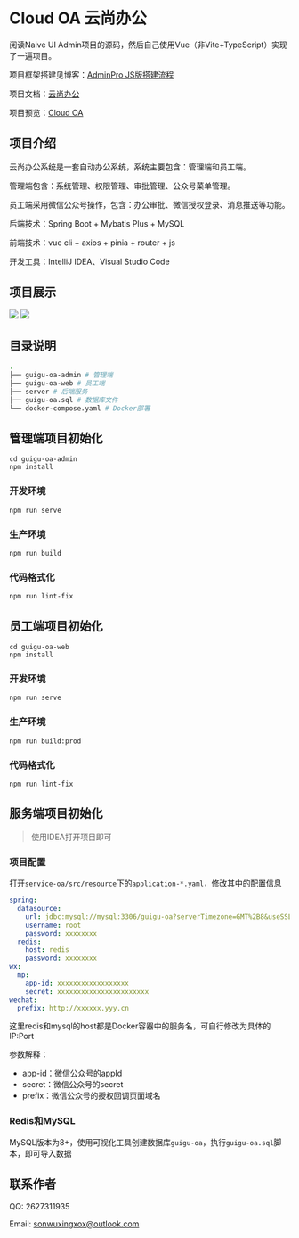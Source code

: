 # Cloud OA 云尚办公

阅读Naive UI Admin项目的源码，然后自己使用Vue（非Vite+TypeScript）实现了一遍项目。

项目框架搭建见博客：<a href="https://sx-code.github.io/wiki/adminpro/01_introduce/index.html" target="_blank">AdminPro JS版搭建流程</a>

项目文档：<a href="https://sx-code.github.io/wiki/cloudoa/01_introduce/index.html" target="_blank">云尚办公</a>

项目预览：<a href="http://8.130.38.57:82/cloud-oa-admin/" target="_blank">Cloud OA</a>

## 项目介绍

云尚办公系统是一套自动办公系统，系统主要包含：管理端和员工端。

管理端包含：系统管理、权限管理、审批管理、公众号菜单管理。

员工端采用微信公众号操作，包含：办公审批、微信授权登录、消息推送等功能。

后端技术：Spring Boot + Mybatis Plus + MySQL

前端技术：vue cli + axios + pinia + router + js

开发工具：IntelliJ IDEA、Visual Studio Code

## 项目展示

<img src="https://cdn.staticaly.com/gh/sx-code/tuchuang@master/cloudoa/guigu-oa-admin.png" />
<img src="https://cdn.staticaly.com/gh/sx-code/tuchuang@master/cloudoa/guigu-oa-web.png" />

## 目录说明

```bash
.
├── guigu-oa-admin # 管理端
├── guigu-oa-web # 员工端
├── server # 后端服务
├── guigu-oa.sql # 数据库文件
└── docker-compose.yaml # Docker部署
```

## 管理端项目初始化
```
cd guigu-oa-admin
npm install
```

### 开发环境
```
npm run serve
```

### 生产环境
```
npm run build
```

### 代码格式化
```
npm run lint-fix
```

## 员工端项目初始化
```
cd guigu-oa-web
npm install
```

### 开发环境
```
npm run serve
```

### 生产环境
```
npm run build:prod
```

### 代码格式化
```
npm run lint-fix
```

## 服务端项目初始化
> 使用IDEA打开项目即可
### 项目配置
打开`service-oa/src/resource`下的`application-*.yaml`，修改其中的配置信息

```yaml
spring:
  datasource:
  	url: jdbc:mysql://mysql:3306/guigu-oa?serverTimezone=GMT%2B8&useSSL=false&characterEncoding=utf-8
    username: root
    password: xxxxxxxx
  redis:
    host: redis
    password: xxxxxxxx
wx:
  mp:
    app-id: xxxxxxxxxxxxxxxxxx
    secret: xxxxxxxxxxxxxxxxxxxxxxx
wechat:
  prefix: http://xxxxxx.yyy.cn

```
这里redis和mysql的host都是Docker容器中的服务名，可自行修改为具体的IP:Port

参数解释：
- app-id：微信公众号的appId
- secret：微信公众号的secret
- prefix：微信公众号的授权回调页面域名

### Redis和MySQL
MySQL版本为8+，使用可视化工具创建数据库`guigu-oa`，执行`guigu-oa.sql`脚本，即可导入数据

## 联系作者

QQ: 2627311935

Email: sonwuxingxox@outlook.com
